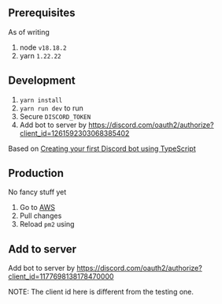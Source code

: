 ## Prerequisites

As of writing

1. node `v18.18.2`
2. yarn `1.22.22`

## Development

1. `yarn install`
2. `yarn run dev` to run
3. Secure `DISCORD_TOKEN`
4. Add bot to server by https://discord.com/oauth2/authorize?client_id=1261592303068385402

Based on [Creating your first Discord bot using TypeScript](https://dev.to/fellipeutaka/creating-your-first-discord-bot-using-typescript-1eh6)

## Production

No fancy stuff yet

1. Go to [AWS](us-east-2.console.aws.amazon.com)
2. Pull changes
3. Reload `pm2` using

## Add to server

Add bot to server by https://discord.com/oauth2/authorize?client_id=1177698138178470000

NOTE: The client id here is different from the testing one.
